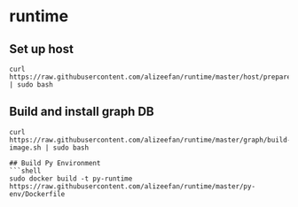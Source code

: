 # runtime

## Set up host
```shell
curl https://raw.githubusercontent.com/alizeefan/runtime/master/host/prepare_host.sh | sudo bash
```
## Build and install graph DB
```shell
curl https://raw.githubusercontent.com/alizeefan/runtime/master/graph/build-image.sh | sudo bash
```
```
## Build Py Environment
```shell
sudo docker build -t py-runtime https://raw.githubusercontent.com/alizeefan/runtime/master/py-env/Dockerfile
```
